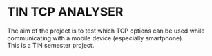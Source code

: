 # TIN TCP ANALYSER

The aim of the project is to test which TCP options can be used while communicating with a mobile device (especially smartphone). <br/>
This is a TIN semester project.
